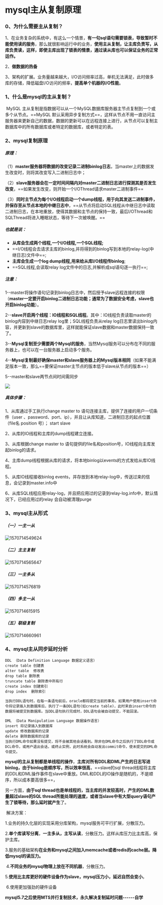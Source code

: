 # mysql主从复制原理

### 0、为什么需要主从复制？

1、在业务复杂的系统中，有这么一个情景，**有一句sql语句需要锁表，导致暂时不能使用读的服务**，那么就很影响运行中的业务，**使用主从复制，让主库负责写，从库负责读，这样，即使主库出现了锁表的情景，通过读从库也可以保证业务的正常运作。**

2、**做数据的热备**

3、架构的扩展。业务量越来越大，I/O访问频率过高，单机无法满足，此时做多库的存储，降低磁盘I/O访问的频率，**提高单个机器的I/O性能**。

### 1、什么是mysql的主从复制？

​		MySQL 主从复制是指数据可以从一个MySQL数据库服务器主节点复制到一个或多个从节点。==MySQL 默认采用异步复制方式==，这样从节点不用一直访问主服务器来更新自己的数据，数据的更新可以在远程连接上进行，从节点可以复制主数据库中的所有数据库或者特定的数据库，或者特定的表。

### 2、mysql复制原理

##### 原理：

​		（1）**master服务器将数据的改变记录二进制binlog日志**，当master上的数据发生改变时，则将其改变写入二进制日志中；		

​		（2）**slave服务器会在一定时间间隔内对master二进制日志进行探测其是否发生改变**，==如果发生改变，则开始一个I/OThread请求master二进制事件==

​		（3）**同时主节点为每个I/O线程启动一个dump线程，用于向其发送二进制事件，并保存至从节点本地的中继日志中**，==从节点将启动SQL线程从中继日志中读取二进制日志，在本地重放，使得其数据和主节点的保持一致，最后I/OThread和SQLThread将进入睡眠状态，等待下一次被唤醒。==

##### 也就是说：

- **从库会生成两个线程,一个I/O线程,一个SQL线程;**
- ==I/O线程会去请求主库的binlog,并将得到的binlog写到本地的relay-log(中继日志)文件中==;
- **主库会生成一个log dump线程,用来给从库I/O线程传binlog**;
- ==SQL线程,会读取relay log文件中的日志,并解析成sql语句逐一执行==;

##### 注意：

1--master将操作语句记录到binlog日志中，然后授予slave远程连接的权限（**master一定要开启binlog二进制日志功能；通常为了数据安全考虑，slave也开启binlog功能**）。

2--**slave开启两个线程：IO线程和SQL线程**。其中：IO线程负责读取master的binlog内容到中继日志relay log里；SQL线程负责从relay log日志里读出binlog内容，并更新到slave的数据库里，这样就能保证slave数据和master数据保持一致了。

3--**Mysql复制至少需要两个Mysql的服务**，当然Mysql服务可以分布在不同的服务器上，也可以在一台服务器上启动多个服务。

4--**Mysql复制最好确保master和slave服务器上的Mysql版本相同**（如果不能满足版本一致，那么==要保证master主节点的版本低于slave从节点的版本==）

5--master和slave两节点间时间需同步


![](e:\lian\oracle\mysql\主从原理.png)

##### 具体步骤：

1、从库通过手工执行change  master to 语句连接主库，提供了连接的用户一切条件（user 、password、port、ip），并且让从库知道，二进制日志的起点位置（file名 position 号）；    start  slave

2、从库的IO线程和主库的dump线程建立连接。

3、从库根据change  master  to 语句提供的file名和position号，IO线程向主库发起binlog的请求。

4、主库dump线程根据从库的请求，将本地binlog以events的方式发给从库IO线程。

5、从库IO线程接收binlog  events，并存放到本地relay-log中，传送过来的信息，会记录到master.info中

6、从库SQL线程应用relay-log，并且把应用过的记录到relay-log.info中，默认情况下，已经应用过的relay 会自动被清理purge

### 3、mysql主从形式

##### （一）一主一从

![1570714549624](040CF32E3DEE4431937194321D7A24EF)

##### （二）主主复制

![1570714565647](30ACF0A3EE4E451A96F056E78BC042B7)

##### （三）一主多从

![1570714576819](3F84AA588DBF446BB0D6E1C5FB28ED28)

##### （四）多主一从

![1570714615915](9DF48545D9BF40C3A441CC14726DBA81)

##### （五）联级复制

![1570714660961](4C36A82CF4314C4A8CA03EA214D00DE1)

### 4、mysql主从同步延时分析

    DDL （Data Definition Language 数据定义语言）
    create table 创建表    
    alter table  修改表   
    drop table 删除表   
    truncate table 删除表中所有行    
    create index 创建索引   
    drop index  删除索引 
    
    当执行DDL语句时，在每一条语句前后，oracle都将提交当前的事务。如果用户使用insert命令将记录插入到数据库后，执行了一条DDL语句(如create table)，此时来自insert命令的数据将被提交到数据库。当DDL语句执行完成时，DDL语句会被自动提交，不能回滚。 
    
    DML （Data Manipulation Language 数据操作语言）
    insert 将记录插入到数据库 
    update 修改数据库的记录 
    delete 删除数据库的记录 
    当执行DML命令如果没有提交，将不会被其他会话看到。除非在DML命令之后执行了DDL命令或DCL命令，或用户退出会话，或终止实例，此时系统会自动发出commit命令，使未提交的DML命令提交。

​	    **mysql的主从复制都是单线程的操作**，**主库对所有DDL和DML产生的日志写进binlog，由于binlog是顺序写，所以效率很高**，==slave的sql thread线程将主库的DDL和DML操作事件在slave中重放。DML和DDL的IO操作是随机的，不是顺序，所以成本要高很多==，

另一方面，**由于sql thread也是单线程的，当主库的并发较高时，产生的DML数量超过slave的SQL thread所能处理的速度，或者当slave中有大型query语句产生了锁等待，那么延时就产生**了。

​		解决方案：

​		1.业务的持久化层的实现采用分库架构，mysql服务可平行扩展，分散压力。

​		2.**单个库读写分离**，**一主多从，主写从读**，分散压力。这样从库压力比主库高，保护主库。

​		3.服务的基础架构**在业务和mysql之间加入memcache或者redis的cache层。降低mysql的读压力。**

​		4.**不同业务的mysql物理上放在不同机器**，分散压力。

​		5.**使用比主库更好的硬件设备作为slave，mysql压力小，延迟自然会变小**。

​		6.使用更加强劲的硬件设备

**mysql5.7之后使用MTS并行复制技术，永久解决复制延时问题------自学**